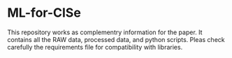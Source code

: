 # ML-for-CISe
This repository works as complementry information for the paper. It contains all the RAW data, processed data, and python scripts. Pleas check carefully the requirements file for compatibility with libraries.
